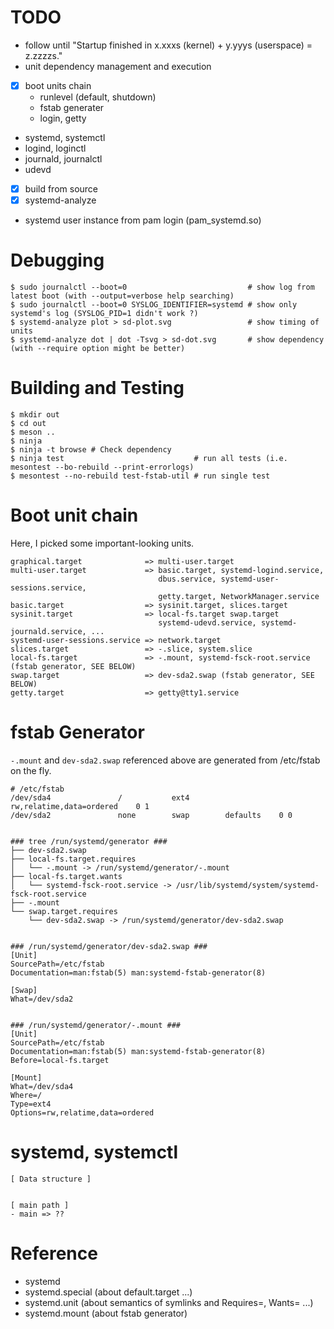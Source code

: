 <!--
{
  "title": "systemd",
  "date": "2017-06-17T18:25:33+09:00",
  "category": "",
  "tags": [],
  "draft": false
}
-->

# TODO

- follow until "Startup finished in x.xxxs (kernel) + y.yyys (userspace) = z.zzzzs."
- unit dependency management and execution
- [x] boot units chain
  - runlevel (default, shutdown)
  - fstab generater
  - login, getty
- systemd, systemctl
- logind, loginctl
- journald, journalctl
- udevd
- [x] build from source
- [x] systemd-analyze
- systemd user instance from pam login (pam_systemd.so)


# Debugging

```
$ sudo journalctl --boot=0                           # show log from latest boot (with --output=verbose help searching)
$ sudo journalctl --boot=0 SYSLOG_IDENTIFIER=systemd # show only systemd's log (SYSLOG_PID=1 didn't work ?)
$ systemd-analyze plot > sd-plot.svg                 # show timing of units
$ systemd-analyze dot | dot -Tsvg > sd-dot.svg       # show dependency (with --require option might be better)
```


# Building and Testing

```
$ mkdir out
$ cd out
$ meson ..
$ ninja
$ ninja -t browse # Check dependency
$ ninja test                             # run all tests (i.e. mesontest --bo-rebuild --print-errorlogs)
$ mesontest --no-rebuild test-fstab-util # run single test
```


# Boot unit chain

Here, I picked some important-looking units.

```
graphical.target              => multi-user.target
multi-user.target             => basic.target, systemd-logind.service,
                                 dbus.service, systemd-user-sessions.service,
                                 getty.target, NetworkManager.service
basic.target                  => sysinit.target, slices.target
sysinit.target                => local-fs.target swap.target
                                 systemd-udevd.service, systemd-journald.service, ...
systemd-user-sessions.service => network.target
slices.target                 => -.slice, system.slice
local-fs.target               => -.mount, systemd-fsck-root.service (fstab generator, SEE BELOW)
swap.target                   => dev-sda2.swap (fstab generator, SEE BELOW)
getty.target                  => getty@tty1.service
```


# fstab Generator

`-.mount` and `dev-sda2.swap` referenced above are generated from /etc/fstab on the fly.

```
# /etc/fstab
/dev/sda4           	/         	ext4      	rw,relatime,data=ordered	0 1
/dev/sda2           	none      	swap      	defaults  	0 0


### tree /run/systemd/generator ###
├── dev-sda2.swap
├── local-fs.target.requires
│   └── -.mount -> /run/systemd/generator/-.mount
├── local-fs.target.wants
│   └── systemd-fsck-root.service -> /usr/lib/systemd/system/systemd-fsck-root.service
├── -.mount
└── swap.target.requires
    └── dev-sda2.swap -> /run/systemd/generator/dev-sda2.swap


### /run/systemd/generator/dev-sda2.swap ###
[Unit]
SourcePath=/etc/fstab
Documentation=man:fstab(5) man:systemd-fstab-generator(8)

[Swap]
What=/dev/sda2


### /run/systemd/generator/-.mount ###
[Unit]
SourcePath=/etc/fstab
Documentation=man:fstab(5) man:systemd-fstab-generator(8)
Before=local-fs.target

[Mount]
What=/dev/sda4
Where=/
Type=ext4
Options=rw,relatime,data=ordered
```


# systemd, systemctl

```
[ Data structure ]


[ main path ]
- main => ??
```


# Reference

- systemd
- systemd.special (about default.target ...)
- systemd.unit (about semantics of symlinks and Requires=, Wants= ...)
- systemd.mount (about fstab generator)
